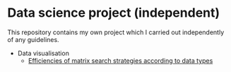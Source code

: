 # Data science project (independent)

This repository contains my own project which I carried out independently of any guidelines.

* Data visualisation
    * [Efficiencies of matrix search strategies according to data types](https://github.com/gknam/projects/blob/master/DataScience/DataQuest/Step7_AdvancedPythonAndComputerScience/1_DataStructuresAndAlgorithms/project1/EfficienciesOfMatrixSearchStrategiesAccordingToDataTypes.ipynb)